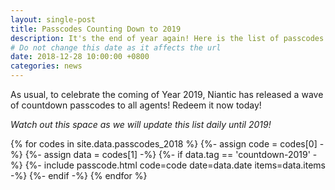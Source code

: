 ```yaml
---
layout: single-post
title: Passcodes Counting Down to 2019
description: It's the end of year again! Here is the list of passcodes counting down to 2019!
# Do not change this date as it affects the url
date: 2018-12-28 10:00:00 +0800
categories: news
---
```

<style type="text/css">
.passcode {
  margin-bottom: 1em;
}
</style>

As usual, to celebrate the coming of Year 2019, Niantic has released a wave of countdown
passcodes to all agents! Redeem it now today!

_Watch out this space as we will update this list daily until 2019!_

{% for codes in site.data.passcodes_2018 %}
{%- assign code = codes[0] -%}
{%- assign data = codes[1] -%}
{%- if data.tag == 'countdown-2019' -%}
{%- include passcode.html code=code date=data.date items=data.items -%}
{%- endif -%}
{% endfor %}
